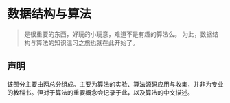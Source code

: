 # 数据结构与算法
> 是很重要的东西，好玩的小玩意，难道不是有趣的算法么。
为此，数据结构与算法的知识温习之旅也就在此开始了。

## 声明
该部分主要由两总分组成。主要为算法的实验、算法源码应用与收集，并非为专业的教科书。但对于算法的重要概念会记录于此，以及算法的中文描述。